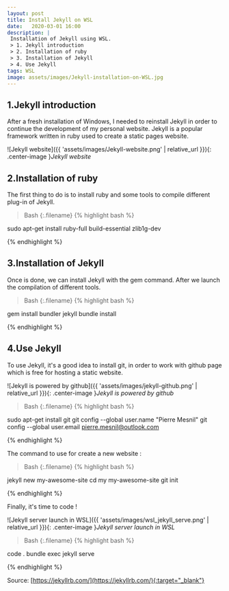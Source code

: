```yaml
---
layout: post
title: Install Jekyll on WSL
date:   2020-03-01 16:00
description: |
 Installation of Jekyll using WSL.
 > 1. Jekyll introduction
 > 2. Installation of ruby
 > 3. Installation of Jekyll
 > 4. Use Jekyll
tags: WSL
image: assets/images/Jekyll-installation-on-WSL.jpg
---
```


## 1.Jekyll introduction

After a fresh installation of Windows, I needed to reinstall Jekyll in order to continue the development of my personal website. Jekyll is a popular framework written in ruby used to create a static pages website.

![Jekyll website]({{ 'assets/images/Jekyll-website.png' | relative_url }}){: .center-image }*Jekyll website*

## 2.Installation of ruby

The first thing to do is to install ruby and some tools to compile different plug-in of Jekyll.

>Bash
{:.filename}
{% highlight bash %}

sudo apt-get install ruby-full build-essential zlib1g-dev

{% endhighlight %}

## 3.Installation of Jekyll

Once is done, we can install Jekyll with the gem command. After we launch the compilation of different tools.

>Bash
{:.filename}
{% highlight bash %}

gem install bundler jekyll
bundle install

{% endhighlight %}

## 4.Use Jekyll

To use Jekyll, it's a good idea to install git, in order to work with github page which is free for hosting a static website.

![Jekyll is powered by github]({{ 'assets/images/jekyll-github.png' | relative_url }}){: .center-image }*Jekyll is powered by github*

>Bash
{:.filename}
{% highlight bash %}

sudo apt-get install git
git config --global user.name "Pierre Mesnil"
git config --global user.email pierre.mesnil@outlook.com

{% endhighlight %}

The command to use for create a new website :

>Bash
{:.filename}
{% highlight bash %}

jekyll new my-awesome-site
cd my my-awesome-site
git init

{% endhighlight %}

Finally, it's time to code !

![Jekyll server launch in WSL]({{ 'assets/images/wsl_jekyll_serve.png' | relative_url }}){: .center-image }*Jekyll server launch in WSL*

>Bash
{:.filename}
{% highlight bash %}

code .
bundle exec jekyll serve

{% endhighlight %}

Source:
[https://jekyllrb.com/](https://jekyllrb.com/){:target="_blank"}
